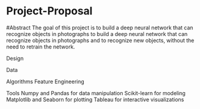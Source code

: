 # Project-Proposal

#Abstract
The goal of this project is to build a deep neural network that can recognize objects in photographs to build a deep neural network that can recognize objects in photographs and to recognize new objects, without the need to retrain the network.

Design


Data


Algorithms
Feature Engineering



Tools
Numpy and Pandas for data manipulation
Scikit-learn for modeling
Matplotlib and Seaborn for plotting
Tableau for interactive visualizations
